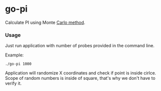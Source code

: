 # go-pi
Calculate PI using Monte [Carlo method](https://en.wikipedia.org/wiki/Monte_Carlo_method).

### Usage
Just run application with number of probes provided in the command line. 

Example: 
```
./go-pi 1000 
```

Application will randomize X coordinates and check if point is inside cirlce. Scope of random numbers is inside of square, that's why we don't have to verify it. 